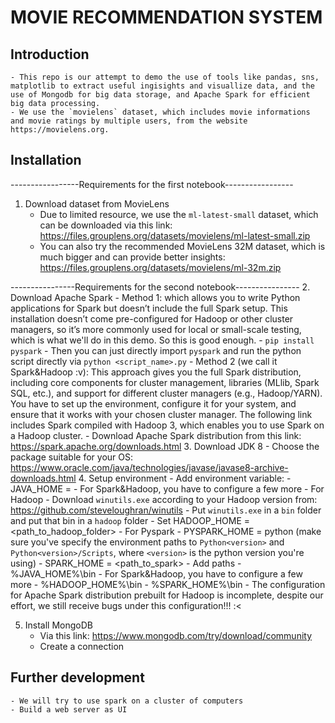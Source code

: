 # MOVIE RECOMMENDATION SYSTEM

## Introduction
    - This repo is our attempt to demo the use of tools like pandas, sns, matplotlib to extract useful ingisights and visuallize data, and the use of Mongodb for big data storage, and Apache Spark for efficient big data processing.
    - We use the `movielens` dataset, which includes movie informations and movie ratings by multiple users, from the website https://movielens.org.

## Installation
-----------------Requirements for the first notebook-----------------

1. Download dataset from MovieLens
    - Due to limited resource, we use the `ml-latest-small` dataset, which can be downloaded via this link: https://files.grouplens.org/datasets/movielens/ml-latest-small.zip
    - You can also try the recommended MovieLens 32M dataset, which is much bigger and can provide better insights: https://files.grouplens.org/datasets/movielens/ml-32m.zip

----------------Requirements for the second notebook----------------
2. Download Apache Spark
    - Method 1: which allows you to write Python applications for Spark but doesn’t include the full Spark setup. This installation doesn’t come pre-configured for Hadoop or other cluster managers, so it’s more commonly used for local or small-scale testing, which is what we'll do in this demo. So this is good enough.
        - `pip install pyspark`
        - Then you can just directly import `pyspark` and run the python script directly via `python <script_name>.py`
    - Method 2 (we call it Spark&Hadoop :v): This approach gives you the full Spark distribution, including core components for cluster management, libraries (MLlib, Spark SQL, etc.), and support for different cluster managers (e.g., Hadoop/YARN). You have to set up the environment, configure it for your system, and ensure that it works with your chosen cluster manager. The following link includes Spark compiled with Hadoop 3, which enables you to use Spark on a Hadoop cluster.
        - Download Apache Spark distribution from this link: https://spark.apache.org/downloads.html
3. Download JDK 8
    - Choose the package suitable for your OS: https://www.oracle.com/java/technologies/javase/javase8-archive-downloads.html
4. Setup environment
    - Add environment variable:
        - JAVA_HOME = <path-to-your-jdk>
        - For Spark&Hadoop, you have to configure a few more
            - For Hadoop
                - Download `winutils.exe` according to your Hadoop version from: https://github.com/steveloughran/winutils
                - Put `winutils.exe` in a `bin` folder and put that bin in a `hadoop` folder
                - Set HADOOP_HOME = <path_to_hadoop_folder>
            - For Pyspark
                - PYSPARK_HOME = python (make sure you've specify the environment paths to `Python<version>` and `Python<version>/Scripts`, where `<version>` is the python version you're using)
                - SPARK_HOME = <path_to_spark>
    - Add paths
        - %JAVA_HOME%\bin
        - For Spark&Hadoop, you have to configure a few more
            - %HADOOP_HOME%\bin
            - %SPARK_HOME%\bin
    - The configuration for Apache Spark distribution prebuilt for Hadoop is incomplete, despite our effort, we still receive bugs under this configuration!!! :<

5. Install MongoDB
    - Via this link: https://www.mongodb.com/try/download/community
    - Create a connection

## Further development
    - We will try to use spark on a cluster of computers
    - Build a web server as UI

